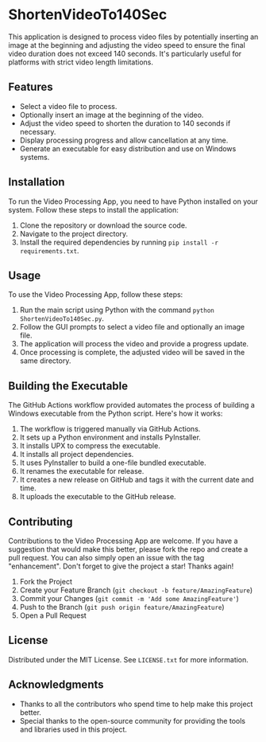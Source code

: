 # ShortenVideoTo140Sec

This application is designed to process video files by potentially inserting an image at the beginning and adjusting the video speed to ensure the final video duration does not exceed 140 seconds. It's particularly useful for platforms with strict video length limitations.

## Features

- Select a video file to process.
- Optionally insert an image at the beginning of the video.
- Adjust the video speed to shorten the duration to 140 seconds if necessary.
- Display processing progress and allow cancellation at any time.
- Generate an executable for easy distribution and use on Windows systems.

## Installation

To run the Video Processing App, you need to have Python installed on your system. Follow these steps to install the application:

1. Clone the repository or download the source code.
2. Navigate to the project directory.
3. Install the required dependencies by running `pip install -r requirements.txt`.

## Usage

To use the Video Processing App, follow these steps:

1. Run the main script using Python with the command `python ShortenVideoTo140Sec.py`.
2. Follow the GUI prompts to select a video file and optionally an image file.
3. The application will process the video and provide a progress update.
4. Once processing is complete, the adjusted video will be saved in the same directory.

## Building the Executable

The GitHub Actions workflow provided automates the process of building a Windows executable from the Python script. Here's how it works:

1. The workflow is triggered manually via GitHub Actions.
2. It sets up a Python environment and installs PyInstaller.
3. It installs UPX to compress the executable.
4. It installs all project dependencies.
5. It uses PyInstaller to build a one-file bundled executable.
6. It renames the executable for release.
7. It creates a new release on GitHub and tags it with the current date and time.
8. It uploads the executable to the GitHub release.

## Contributing

Contributions to the Video Processing App are welcome. If you have a suggestion that would make this better, please fork the repo and create a pull request. You can also simply open an issue with the tag "enhancement". Don't forget to give the project a star! Thanks again!

1. Fork the Project
2. Create your Feature Branch (`git checkout -b feature/AmazingFeature`)
3. Commit your Changes (`git commit -m 'Add some AmazingFeature'`)
4. Push to the Branch (`git push origin feature/AmazingFeature`)
5. Open a Pull Request

## License

Distributed under the MIT License. See `LICENSE.txt` for more information.

## Acknowledgments

- Thanks to all the contributors who spend time to help make this project better.
- Special thanks to the open-source community for providing the tools and libraries used in this project.
